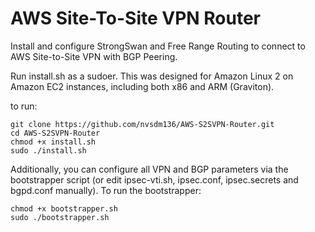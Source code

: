 # AWS Site-To-Site VPN Router

Install and configure StrongSwan and Free Range Routing to connect to AWS Site-to-Site VPN with BGP Peering.


Run install.sh as a sudoer. This was designed for Amazon Linux 2 on Amazon EC2 instances, including both x86 and ARM (Graviton). 

to run: 

```
git clone https://github.com/nvsdm136/AWS-S2SVPN-Router.git
cd AWS-S2SVPN-Router
chmod +x install.sh
sudo ./install.sh
```

Additionally, you can configure all VPN and BGP parameters via the bootstrapper script (or edit ipsec-vti.sh, ipsec.conf, ipsec.secrets and bgpd.conf manually). To run the bootstrapper:

```
chmod +x bootstrapper.sh
sudo ./bootstrapper.sh
```
